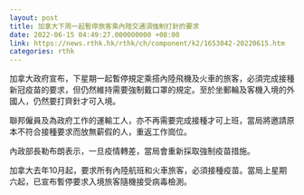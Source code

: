```yaml
---
layout: post
title: 加拿大下周一起暫停旅客乘內陸交通須強制打針的要求
date: 2022-06-15 04:49:27.000000000 +08:00
link: https://news.rthk.hk/rthk/ch/component/k2/1653042-20220615.htm
categories: rthk
---
```


加拿大政府宣布，下星期一起暫停規定乘搭內陸飛機及火車的旅客，必須完成接種新冠疫苗的要求，但仍然維持需要強制戴口罩的規定。至於坐郵輪及客機入境的外國人，仍然要打齊針才可入境。

聯邦僱員及為政府工作的運輸工人，亦不再需要完成接種才可上班，當局將邀請原本不符合接種要求而放無薪假的人，重返工作崗位。

內政部長勒布朗表示，一旦疫情轉差，當局會重新採取強制疫苗措施。

加拿大去年10月起，要求所有內陸航班和火車旅客，必須接種疫苗。當局上星期六起，已宣布暫停要求入境旅客隨機接受病毒檢測。
